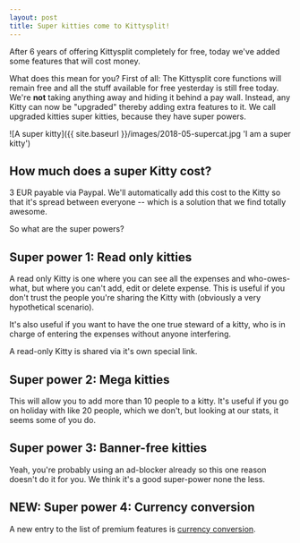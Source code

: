 ```yaml
---
layout: post
title: Super kitties come to Kittysplit!
---
```


After 6 years of offering Kittysplit completely for free, today we've added some features that will cost money.

What does this mean for you? First of all: The Kittysplit core functions will remain free and all the stuff available for free yesterday is still free today. We're **not** taking anything away and hiding it behind a pay wall. Instead, any Kitty can now be "upgraded" thereby adding extra features to it. We call upgraded kitties super kitties, because they have super powers.

![A super kitty]({{ site.baseurl }}/images/2018-05-supercat.jpg 'I am a super kitty')

## How much does a super Kitty cost?
3 EUR payable via Paypal. We'll automatically add this cost to the Kitty so that it's spread between everyone -- which is a solution that we find totally awesome.

So what are the super powers?

## Super power 1: Read only kitties
A read only Kitty is one where you can see all the expenses and who-owes-what, but where you can't add, edit or delete expense. This is useful if you don't trust the people you're sharing the Kitty with (obviously a very hypothetical scenario).

It's also useful if you want to have the one true steward of a kitty, who is in charge of entering the expenses without anyone interfering.

A read-only Kitty is shared via it's own special link.

## Super power 2: Mega kitties
This will allow you to add more than 10 people to a kitty. It's useful if you go on holiday with like 20 people, which we don't, but looking at our stats, it seems some of you do.

## Super power 3: Banner-free kitties
Yeah, you're probably using an ad-blocker already so this one reason doesn't do it for you. We think it's a good super-power none the less.

## NEW: Super power 4: Currency conversion
A new entry to the list of premium features is [currency conversion](/multiple-currency-expense-split).
